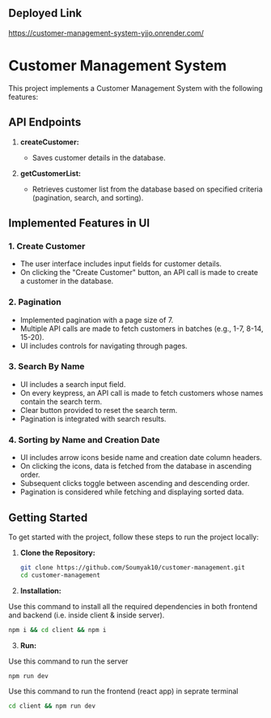 ## Deployed Link

https://customer-management-system-yjjo.onrender.com/

# Customer Management System

This project implements a Customer Management System with the following features:

## API Endpoints

1. **createCustomer:**

    - Saves customer details in the database.

2. **getCustomerList:**
    - Retrieves customer list from the database based on specified criteria (pagination, search, and sorting).

## Implemented Features in UI

### 1. Create Customer

-   The user interface includes input fields for customer details.
-   On clicking the "Create Customer" button, an API call is made to create a customer in the database.

### 2. Pagination

-   Implemented pagination with a page size of 7.
-   Multiple API calls are made to fetch customers in batches (e.g., 1-7, 8-14, 15-20).
-   UI includes controls for navigating through pages.

### 3. Search By Name

-   UI includes a search input field.
-   On every keypress, an API call is made to fetch customers whose names contain the search term.
-   Clear button provided to reset the search term.
-   Pagination is integrated with search results.

### 4. Sorting by Name and Creation Date

-   UI includes arrow icons beside name and creation date column headers.
-   On clicking the icons, data is fetched from the database in ascending order.
-   Subsequent clicks toggle between ascending and descending order.
-   Pagination is considered while fetching and displaying sorted data.

## Getting Started

To get started with the project, follow these steps to run the project locally:

1. **Clone the Repository:**

    ```bash
    git clone https://github.com/Soumyak10/customer-management.git
    cd customer-management
    ```

2. **Installation:**

Use this command to install all the required dependencies in both frontend and backend (i.e. inside client & inside server).

```bash
npm i && cd client && npm i
```

3. **Run:**

Use this command to run the server

```bash
npm run dev
```

Use this command to run the frontend (react app) in seprate terminal

```bash
cd client && npm run dev
```

